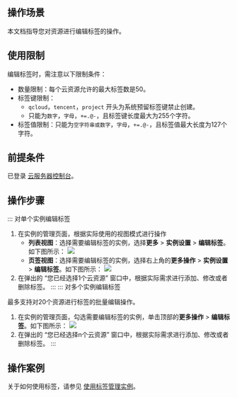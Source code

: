 ## 操作场景
本文档指导您对资源进行编辑标签的操作。

## 使用限制

编辑标签时，需注意以下限制条件：
- 数量限制：每个云资源允许的最大标签数是50。
- 标签键限制：
  - `qcloud`，`tencent`，`project` 开头为系统预留标签键禁止创建。
  - 只能为`数字`，`字母`，`+=.@-`，且标签键长度最大为255个字符。
- 标签值限制：只能为`空字符串或数字`，`字母`，`+=.@-`，且标签值最大长度为127个字符。


## 前提条件
已登录 [云服务器控制台](https://console.cloud.tencent.com/cvm)。

## 操作步骤

<dx-tabs>
::: 对单个实例编辑标签

1. 在实例的管理页面，根据实际使用的视图模式进行操作
   - **列表视图**：选择需要编辑标签的实例，选择**更多** > **实例设置** > **编辑标签**。如下图所示：
![](https://main.qcloudimg.com/raw/956e2cf2c732fde19f54eef9fabb0cf4.png)
   - **页签视图**：选择需要编辑标签的实例，选择右上角的**更多操作** > **实例设置** > **编辑标签**。如下图所示：
![](https://qcloudimg.tencent-cloud.cn/raw/680f806144048c6040dec1bb73fe2b17.png)
2. 在弹出的 “您已经选择1个云资源” 窗口中，根据实际需求进行添加、修改或者删除标签。
:::
::: 对多个实例编辑标签


<dx-alert infotype="explain" title="">
最多支持对20个资源进行标签的批量编辑操作。
</dx-alert>


1. 在实例的管理页面，勾选需要编辑标签的实例，单击顶部的**更多操作** > **编辑标签**。如下图所示：
![](https://main.qcloudimg.com/raw/6d5effaf5932b1eb4c36b3981f56c735.png)
2. 在弹出的 “您已经选择n个云资源” 窗口中，根据实际需求进行添加、修改或者删除标签。
:::
</dx-tabs>

## 操作案例

关于如何使用标签，请参见 [使用标签管理实例](https://cloud.tencent.com/document/product/213/19548)。


